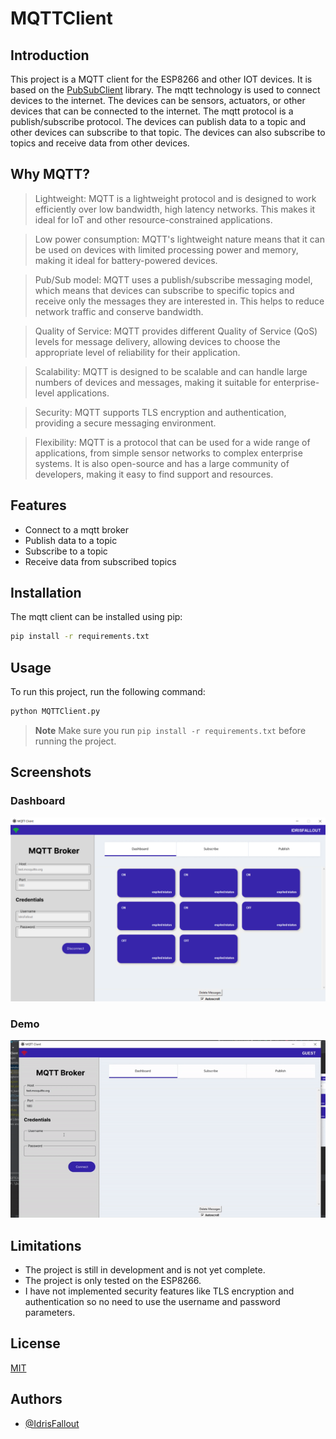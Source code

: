 # MQTTClient
## Introduction
This project is a MQTT client for the ESP8266 and other IOT devices. It is based on the [PubSubClient](https://pypi.org/project/paho-mqtt/) library.
The mqtt technology is used to connect devices to the internet. The devices can be sensors, actuators, or other devices that can be connected to the internet. The mqtt protocol is a publish/subscribe protocol. The devices can publish data to a topic and other devices can subscribe to that topic. The devices can also subscribe to topics and receive data from other devices.

## Why MQTT?
> Lightweight: MQTT is a lightweight protocol and is designed to work efficiently over low bandwidth, high latency networks. This makes it ideal for IoT and other resource-constrained applications.

> Low power consumption: MQTT's lightweight nature means that it can be used on devices with limited processing power and memory, making it ideal for battery-powered devices.

>Pub/Sub model: MQTT uses a publish/subscribe messaging model, which means that devices can subscribe to specific topics and receive only the messages they are interested in. This helps to reduce network traffic and conserve bandwidth.

>Quality of Service: MQTT provides different Quality of Service (QoS) levels for message delivery, allowing devices to choose the appropriate level of reliability for their application.

>Scalability: MQTT is designed to be scalable and can handle large numbers of devices and messages, making it suitable for enterprise-level applications.

>Security: MQTT supports TLS encryption and authentication, providing a secure messaging environment.

>Flexibility: MQTT is a protocol that can be used for a wide range of applications, from simple sensor networks to complex enterprise systems. It is also open-source and has a large community of developers, making it easy to find support and resources.

## Features
- Connect to a mqtt broker
- Publish data to a topic
- Subscribe to a topic
- Receive data from subscribed topics
## Installation
The mqtt client can be installed using pip:
```bash
pip install -r requirements.txt
```
## Usage
To run this project, run the following command:
```bash
python MQTTClient.py
```
> **Note** 
> Make sure you run `pip install -r requirements.txt` before running the project.

## Screenshots
### Dashboard
![DASHBOARD...](screenshots/dashboard.png?raw=true "Dashboard")
### Demo
![DEMO...](screenshots/demo.gif?raw=true "Demo")


## Limitations
- The project is still in development and is not yet complete.
- The project is only tested on the ESP8266.
- I have not implemented security features like TLS encryption and authentication so no need to use the username and password parameters.

## License
[MIT](https://choosealicense.com/licenses/mit/)
## Authors
- [@IdrisFallout](https://www.github.com/IdrisFallout)